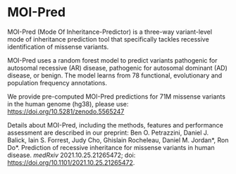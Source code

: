 # MOI-Pred

MOI-Pred (Mode Of Inheritance-Predictor) is a three-way variant-level mode of inheritance prediction tool that specifically tackles recessive identification of missense variants.

MOI-Pred uses a random forest model to predict variants pathogenic for autosomal recessive (AR) disease, pathogenic for autosomal dominant (AD) disease, or benign. The model learns from 78 functional, evolutionary and population frequency annotations.

We provide pre-computed MOI-Pred predictions for 71M missense variants in the human genome (hg38), please use: https://doi.org/10.5281/zenodo.5565247

Details about MOI-Pred, including the methods, features and performance assessment are described in our preprint: 
Ben O. Petrazzini, Daniel J. Balick, Iain S. Forrest, Judy Cho, Ghislain Rocheleau, Daniel M. Jordan*, Ron Do*. Prediction of recessive inheritance for missense variants in human disease. _medRxiv_ 2021.10.25.21265472; doi: https://doi.org/10.1101/2021.10.25.21265472.
